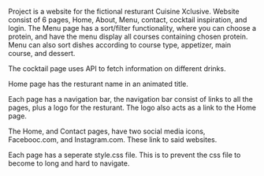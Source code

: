 Project is a website for the fictional resturant Cuisine Xclusive.
Website consist of 6 pages, Home, About, Menu, contact, cocktail inspiration, and login.
The Menu page has a sort/filter functionality, where you can choose a protein, and have the menu display all courses containing chosen protein.
Menu can also sort dishes according to course type, appetizer, main course, and dessert.

The cocktail page uses API to fetch information on different drinks.

Home page has the resturant name in an animated title.

Each page has a navigation bar, the navigation bar consist of links to all the pages, plus a logo for the resturant. The logo also acts as a link to the Home page.

The Home, and Contact pages, have two social media icons, Facebooc.com, and Instagram.com. These link to said websites.

Each page has a seperate style.css file. This is to prevent the css file to become to long and hard to navigate.
